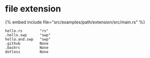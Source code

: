 # file extension


{% embed include file="src/examples/path/extension/src/main.rs" %}

```
hello.rs        "rs"
.hello.swp      "swp"
hello.and.swp   "swp"
.github         None
.bashrc         None
dotless         None
```



